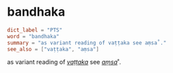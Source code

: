 # bandhaka

``` toml
dict_label = "PTS"
word = "bandhaka"
summary = "as variant reading of vaṭṭaka see aṃsa˚."
see_also = ["vaṭṭaka", "aṃsa"]
```

as variant reading of *[vaṭṭaka](vaṭṭaka.md)* see *[aṃsa](aṃsa.md)*˚.

